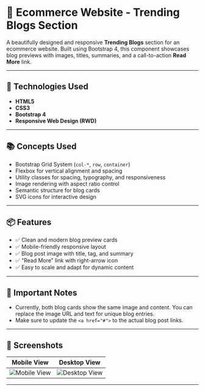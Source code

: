 # 📝 Ecommerce Website - Trending Blogs Section

A beautifully designed and responsive **Trending Blogs** section for an ecommerce website. Built using Bootstrap 4, this component showcases blog previews with images, titles, summaries, and a call-to-action **Read More** link.

---

## 🧰 Technologies Used

- **HTML5**
- **CSS3**
- **Bootstrap 4**
- **Responsive Web Design (RWD)**

---

## 📚 Concepts Used

- Bootstrap Grid System (`col-*`, `row`, `container`)
- Flexbox for vertical alignment and spacing
- Utility classes for spacing, typography, and responsiveness
- Image rendering with aspect ratio control
- Semantic structure for blog cards
- SVG icons for interactive design

---

## 📦 Features

- ✅ Clean and modern blog preview cards
- ✅ Mobile-friendly responsive layout
- ✅ Blog post image with title, tag, and summary
- ✅ “Read More” link with right-arrow icon
- ✅ Easy to scale and adapt for dynamic content

---

## 📝 Important Notes

- Currently, both blog cards show the same image and content. You can replace the image URL and text for unique blog entries.
- Make sure to update the `<a href="#">` to the actual blog post links.

---

## 📸 Screenshots

| Mobile View | Desktop View |
|-------------|--------------|
| ![Mobile View](https://github.com/user-attachments/assets/sample-mobile-blog) | ![Desktop View](https://github.com/user-attachments/assets/sample-desktop-blog) |

---
